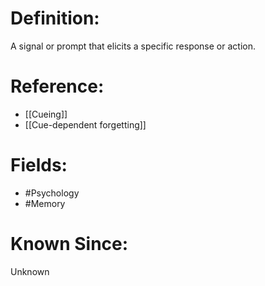

# Definition:
A signal or prompt that elicits a specific response or action.

# Reference:
- [[Cueing]]
- [[Cue-dependent forgetting]]

# Fields: 
- #Psychology
- #Memory

# Known Since:
Unknown


